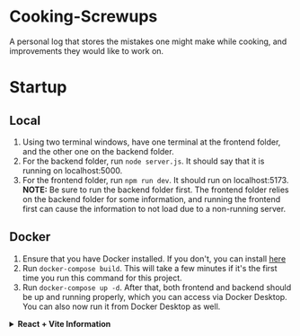 # Cooking-Screwups

A personal log that stores the mistakes one might make while cooking, and improvements they would like to work on.

# Startup

## Local
1. Using two terminal windows, have one terminal at the frontend folder, and the other one on the backend folder.
2. For the backend folder, run `node server.js`. It should say that it is running on localhost:5000.
3. For the frontend folder, run `npm run dev`. It should run on localhost:5173.
**NOTE:** Be sure to run the backend folder first. The frontend folder relies on the backend folder for some information, and running the frontend first can cause the information to not load due to a non-running server.

## Docker
1. Ensure that you have Docker installed. If you don't, you can install [here](https://docs.docker.com/engine/install/)
2. Run `docker-compose build`. This will take a few minutes if it's the first time you run this command for this project.
3. Run `docker-compose up -d`. After that, both frontend and backend should be up and running properly, which you can access via Docker Desktop. You can also now run it from Docker Desktop as well.

<details>
<summary> <b> React + Vite Information </summary>

# React + Vite

This template provides a minimal setup to get React working in Vite with HMR and some ESLint rules.

Currently, two official plugins are available:

- [@vitejs/plugin-react](https://github.com/vitejs/vite-plugin-react/blob/main/packages/plugin-react) uses [Babel](https://babeljs.io/) for Fast Refresh
- [@vitejs/plugin-react-swc](https://github.com/vitejs/vite-plugin-react/blob/main/packages/plugin-react-swc) uses [SWC](https://swc.rs/) for Fast Refresh

## Expanding the ESLint configuration

If you are developing a production application, we recommend using TypeScript with type-aware lint rules enabled. Check out the [TS template](https://github.com/vitejs/vite/tree/main/packages/create-vite/template-react-ts) for information on how to integrate TypeScript and [`typescript-eslint`](https://typescript-eslint.io) in your project.
</details>